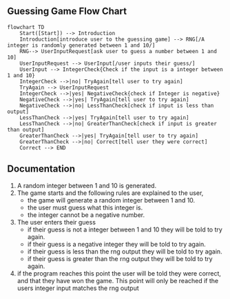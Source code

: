 ## Guessing Game Flow Chart
```mermaid
flowchart TD
    Start([Start]) --> Introduction
    Introduction[introduce user to the guessing game] --> RNG[/A integer is randomly generated between 1 and 10/]
    RNG--> UserInputRequest[ask user to guess a number between 1 and 10]
    UserInputRequest --> UserInput[/user inputs their guess/]
    UserInput --> IntegerCheck{Check if the input is a integer between 1 and 10}
    IntegerCheck -->|no| TryAgain[tell user to try again]
    TryAgain --> UserInputRequest
    IntegerCheck -->|yes| NegativeCheck{check if Integer is negative}
    NegativeCheck -->|yes| TryAgain[tell user to try again]
    NegativeCheck -->|no| LessThanCheck[check if input is less than output]
    LessThanCheck -->|yes| TryAgain[tell user to try again]
    LessThanCheck -->|no| GreaterThanCheck[check if input is greater than output]
    GreaterThanCheck -->|yes| TryAgain[tell user to try again]
    GreaterThanCheck -->|no| Correct[tell user they were correct]
    Correct --> END
```
## Documentation
1. A random integer between 1 and 10 is generated.  
2. The game starts and the following rules are explained to the user,  
   * the game will generate a random integer between 1 and 10.  
   * the user must guess what this integer is.  
   * the integer cannot be a negative number.
3. The user enters their guess
   * if their guess is not a integer between 1 and 10 they will be told to try again.
   * if their guess is a negative integer they will be told to try again.
   * if their guess is less than the rng output they will be told to try again.
   * if their guess is greater than the rng output they will be told to try again.
4. if the program reaches this point the user will be told they were correct, and that they have won the game. This point will only be reached if the users integer input matches the rng output
